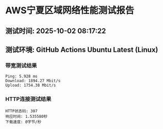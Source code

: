 # AWS宁夏区域网络性能测试报告
## 测试时间: 2025-10-02 08:17:22
## 测试环境: GitHub Actions Ubuntu Latest (Linux)

### 带宽测试结果
```
Ping: 5.928 ms
Download: 1894.27 Mbit/s
Upload: 1754.38 Mbit/s
```

### HTTP连接测试结果
```
HTTP状态码: 307
响应时间: 1.535580秒
下载速度: 0字节/秒
```

